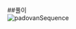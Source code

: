 ##풀이  
![padovanSequence](https://user-images.githubusercontent.com/54608828/135738258-800f92be-2b63-4a81-a978-76d195a37beb.jpg)
